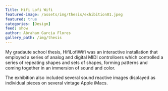 ```yaml
---
Title: Hifi Lofi Wifi
featured-image: /assets/img/thesis/exhibition01.jpeg
featured: true
categories: [Design]
feed: show
author: Abraham Garcia Flores
gallery_path: /img/thesis
---
```


My gradaute school thesis, HifiLofiWifi was an interactive installation that employed a series of analog and digital MIDI controlloers which controlled a series of repeating shapes and sets of shapes, forming patterns and coming together in an immersion of sound and color. 

The exhibition also included several sound reactive images displayed as individual pieces on several vintage Apple iMacs. 


